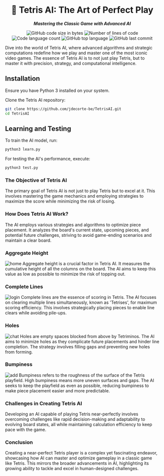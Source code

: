 
<h1 align="center">
    📖 Tetris AI: The Art of Perfect Play
</h1>

<p align="center">
    <b><i>Mastering the Classic Game with Advanced AI</i></b><br>
</p>

<p align="center">
    <img alt="GitHub code size in bytes" src="https://img.shields.io/github/languages/code-size/jdecorte-be/TetrisAI?color=lightblue" />
    <img alt="Number of lines of code" src="https://img.shields.io/tokei/lines/github/jdecorte-be/TetrisAI?color=critical" />
    <img alt="Code language count" src="https://img.shields.io/github/languages/count/jdecorte-be/TetrisAI?color=yellow" />
    <img alt="GitHub top language" src="https://img.shields.io/github/languages/top/jdecorte-be/TetrisAI?color=blue" />
    <img alt="GitHub last commit" src="https://img.shields.io/github/last-commit/jdecorte-be/TetrisAI?color=green" />
</p>

Dive into the world of Tetris AI, where advanced algorithms and strategic computations redefine how we play and master one of the most iconic video games. The essence of Tetris AI is to not just play Tetris, but to master it with precision, strategy, and computational intelligence.

## Installation

Ensure you have Python 3 installed on your system.

Clone the Tetris AI repository:
```bash
git clone https://github.com/jdecorte-be/TetrisAI.git
cd TetrisAI
```

## Learning and Testing

To train the AI model, run:
```bash
python3 learn.py
```

For testing the AI's performance, execute:
```bash
python3 test.py
```

### The Objective of Tetris AI

The primary goal of Tetris AI is not just to play Tetris but to excel at it. This involves mastering the game mechanics and employing strategies to maximize the score while minimizing the risk of losing.

### How Does Tetris AI Work?

The AI employs various strategies and algorithms to optimize piece placement. It analyzes the board's current state, upcoming pieces, and potential future challenges, striving to avoid game-ending scenarios and maintain a clear board.

### Aggregate Height
![home](https://codemyroad.files.wordpress.com/2013/04/121.png)
Aggregate height is a crucial factor in Tetris AI. It measures the cumulative height of all the columns on the board. The AI aims to keep this value as low as possible to minimize the risk of topping out.

### Complete Lines
![login](https://codemyroad.files.wordpress.com/2013/04/2.png)
Complete lines are the essence of scoring in Tetris. The AI focuses on clearing multiple lines simultaneously, known as 'Tetrises', for maximum scoring efficiency. This involves strategically placing pieces to enable line clears while avoiding pile-ups.

### Holes
![chat](https://codemyroad.files.wordpress.com/2013/04/3.png)
Holes are empty spaces blocked from above by Tetriminos. The AI aims to minimize holes as they complicate future placements and hinder line completion. The strategy involves filling gaps and preventing new holes from forming.

### Bumpiness
![add](https://codemyroad.files.wordpress.com/2013/04/4.png)
Bumpiness refers to the roughness of the surface of the Tetris playfield. High bumpiness means more uneven surfaces and gaps. The AI seeks to keep the playfield as even as possible, reducing bumpiness to make piece placement easier and more predictable.

### Challenges in Creating Tetris AI
Developing an AI capable of playing Tetris near-perfectly involves overcoming challenges like rapid decision-making and adaptability to evolving board states, all while maintaining calculation efficiency to keep pace with the game.

### Conclusion

Creating a near-perfect Tetris player is a complex yet fascinating endeavor, showcasing how AI can master and optimize gameplay in a classic game like Tetris. This mirrors the broader advancements in AI, highlighting its growing ability to tackle and excel in human-designed challenges.

